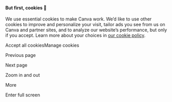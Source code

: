 #### But first, cookies 🍪

We use essential cookies to make Canva work. We’d like to use other cookies to improve and personalize your visit, tailor ads you see from us on Canva and partner sites, and to analyze our website’s performance, but only if you accept. Learn more about your choices in [our cookie policy](https://www.canva.com/policies/cookies-policy/).

Accept all cookiesManage cookies

Previous page

Next page

Zoom in and out

More

Enter full screen